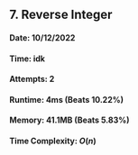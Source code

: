 ## 7. Reverse Integer

#### Date: 10/12/2022

#### Time: idk

#### Attempts: 2

#### Runtime: 4ms (Beats 10.22%)

#### Memory: 41.1MB (Beats 5.83%)

#### Time Complexity: $O(n)$